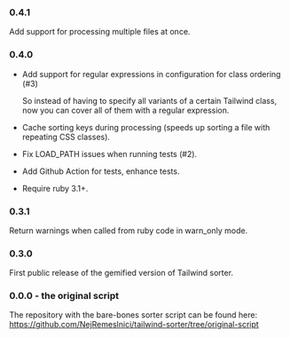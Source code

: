 ### 0.4.1

Add support for processing multiple files at once.

### 0.4.0

- Add support for regular expressions in configuration for class ordering (#3)

  So instead of having to specify all variants of a certain Tailwind class, now you can cover all of them with a
  regular expression.
- Cache sorting keys during processing (speeds up sorting a file with repeating CSS classes).
- Fix LOAD_PATH issues when running tests (#2).
- Add Github Action for tests, enhance tests.
- Require ruby 3.1+.

### 0.3.1

Return warnings when called from ruby code in warn_only mode.

### 0.3.0

First public release of the gemified version of Tailwind sorter.

### 0.0.0 - the original script

The repository with the bare-bones sorter script can be found here: https://github.com/NejRemeslnici/tailwind-sorter/tree/original-script
